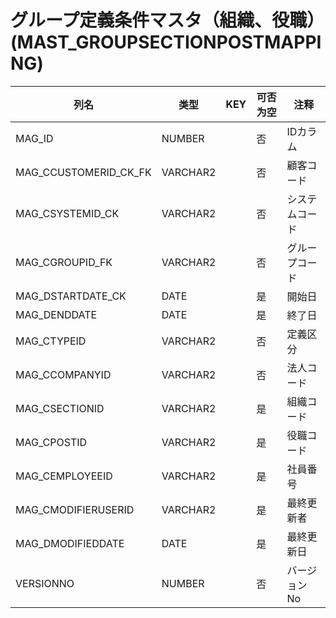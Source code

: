 # グループ定義条件マスタ（組織、役職）(MAST_GROUPSECTIONPOSTMAPPING)
| 列名   | 类型   | KEY  | 可否为空 | 注释   |
| ---- | ---- | ---- | ---- | ---- |
|MAG_ID|NUMBER||否|IDカラム|
|MAG_CCUSTOMERID_CK_FK|VARCHAR2||否|顧客コード|
|MAG_CSYSTEMID_CK|VARCHAR2||否|システムコード|
|MAG_CGROUPID_FK|VARCHAR2||否|グループコード|
|MAG_DSTARTDATE_CK|DATE||是|開始日|
|MAG_DENDDATE|DATE||是|終了日|
|MAG_CTYPEID|VARCHAR2||否|定義区分|
|MAG_CCOMPANYID|VARCHAR2||否|法人コード|
|MAG_CSECTIONID|VARCHAR2||是|組織コード|
|MAG_CPOSTID|VARCHAR2||是|役職コード|
|MAG_CEMPLOYEEID|VARCHAR2||是|社員番号|
|MAG_CMODIFIERUSERID|VARCHAR2||是|最終更新者|
|MAG_DMODIFIEDDATE|DATE||是|最終更新日|
|VERSIONNO|NUMBER||否|バージョンNo|
